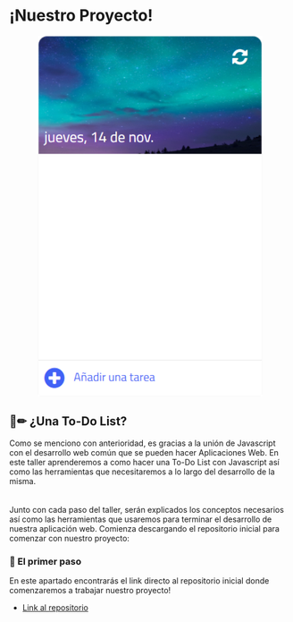 # ¡Nuestro Proyecto!
<p align="center">
  <img width="402px" height="645px" src="https://github.com/MiguelRAvila/MiPrimeraAplicacionWeb/blob/master/image3.png">
</p>

## 📃✏ ¿Una To-Do List?
Como se menciono con anterioridad, es gracias a la unión de Javascript con el desarrollo web común que se pueden hacer Aplicaciones Web. En este taller aprenderemos a como hacer una To-Do List con Javascript así como las herramientas que necesitaremos a lo largo del desarrollo de la misma.  
<br>
<br>
Junto con cada paso del taller, serán explicados los conceptos necesarios así como las herramientas que usaremos para terminar el desarrollo de nuestra aplicación web. Comienza descargando el repositorio inicial para comenzar con nuestro proyecto:

### :running: El primer paso
En este apartado encontrarás el link directo al repositorio inicial donde comenzaremos a trabajar nuestro proyecto!
* [Link al repositorio](https://github.com/MiguelRAvila/Project-TO-DO)

